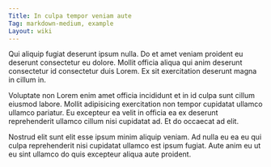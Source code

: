 ```yaml
---
Title: In culpa tempor veniam aute
Tag: markdown-medium, example
Layout: wiki
---
```

Qui aliquip fugiat deserunt ipsum nulla. Do et amet veniam proident eu deserunt consectetur eu dolore. Mollit officia aliqua qui anim deserunt consectetur id consectetur duis Lorem. Ex sit exercitation deserunt magna in cillum in.

Voluptate non Lorem enim amet officia incididunt et in id culpa sunt cillum eiusmod labore. Mollit adipisicing exercitation non tempor cupidatat ullamco ullamco pariatur. Eu excepteur ea velit in officia ea ex deserunt reprehenderit ullamco cillum nisi cupidatat ad. Et do occaecat ad elit.

Nostrud elit sunt elit esse ipsum minim aliquip veniam. Ad nulla eu ea eu qui culpa reprehenderit nisi cupidatat ullamco est ipsum fugiat. Aute anim eu ut eu sint ullamco do quis excepteur aliqua aute proident.